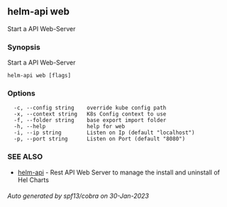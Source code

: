 ## helm-api web

Start a API Web-Server

### Synopsis

Start a API Web-Server

```
helm-api web [flags]
```

### Options

```
  -c, --config string    override kube config path
  -x, --context string   K8s Config context to use
  -f, --folder string    base export import folder
  -h, --help             help for web
  -i, --ip string        Listen on Ip (default "localhost")
  -p, --port string      Listen on Port (default "8080")
```

### SEE ALSO

* [helm-api](helm-api.md)	 - Rest API Web Server to manage the install and uninstall of Hel Charts

###### Auto generated by spf13/cobra on 30-Jan-2023
